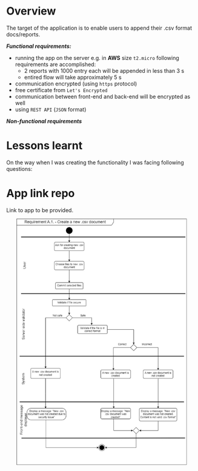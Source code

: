 # Overview
The target of the application is to enable users to append their .csv format docs/reports.

_**Functional requirements:**_

- running the app on the server e.g. in **AWS** size `t2.micro` following requirements are accomplished:
    - 2 reports with 1000 entry each will be appended in less than 3 s
    - entired flow will take approximately 5 s
- communication encrypted (using `https` protocol)
- free certificate from `Let's Encrypted`
- communication between front-end and back-end will be encrypted as well
- using `REST API` (`JSON` format)



_**Non-functional requirements**_


# Lessons learnt
On the way when I was creating the functionality I was facing following questions:



# App link repo
Link to app to be provided.

<p align="center">
<img src="https://github.com/szduniak-ba/CSV-file-creator/blob/main/UML%20Create%20a%20new%20document%20CSV.jpg" width="450">
</p>
